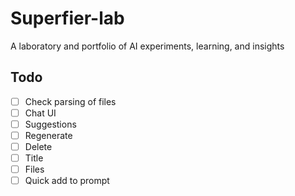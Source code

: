 # Superfier-lab

A laboratory and portfolio of AI experiments, learning, and insights

## Todo

- [ ] Check parsing of files
- [ ] Chat UI
- [ ] Suggestions
- [ ] Regenerate
- [ ] Delete
- [ ] Title
- [ ] Files
- [ ] Quick add to prompt